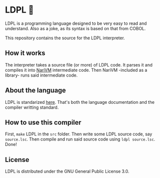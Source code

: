 # LDPL 🦕

LDPL is a programming language designed to be very easy to read and understand. Also as a joke, as its syntax is based on that from COBOL.

This repository contains the source for the LDPL interpreter.

## How it works

The interpreter takes a source file (or more) of LDPL code. It parses it and compiles it into [NariVM](https://github.com/lartu/narivm) intermediate code. Then NariVM -included as a library- runs said intermediate code.

## About the language

LDPL is standarized [here](https://ldpl.lartu.net). That's both the language documentation and the compiler writting standard.

## How to use this compiler

First, `make` LDPL in the `src` folder. Then write some LDPL source code, say `source.lsc`. Then compile and run said source code using `ldpl source.lsc`. Done!

## License

LDPL is distributed under the GNU General Public License 3.0.
